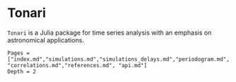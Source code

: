 # Tonari

`Tonari` is a Julia package for time series analysis with an emphasis on
astronomical applications.

```@contents
Pages = ["index.md","simulations.md","simulations_delays.md","periodogram.md", "correlations.md","references.md", "api.md"]
Depth = 2
```
